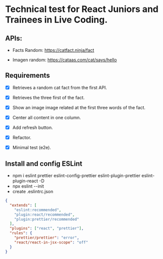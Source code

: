 # Technical test for React Juniors and Trainees in Live Coding.

## APIs:

- Facts Random: https://catfact.ninja/fact

- Imagen random: https://cataas.com/cat/says/hello

## Requirements

-[x] Retrieves a random cat fact from the first API.

-[x] Retrieves the three first of the fact.

-[x] Show an image image related at the first three words of the fact.

-[x] Center all content in one column.

-[x] Add refresh button.

-[x] Refactor.

-[x] Minimal test (e2e).

## Install and config ESLint

- npm i eslint prettier eslint-config-prettier eslint-plugin-prettier eslint-plugin-react -D
- npx eslint --init
- create .eslintrc.json

```json
{
  "extends": [
    "eslint:recommended",
    "plugin:react/recommended",
    "plugin:prettier/recommended"
  ],
  "plugins": ["react", "prettier"],
  "rules": {
    "prettier/prettier": "error",
    "react/react-in-jsx-scope": "off"
  }
}
```
